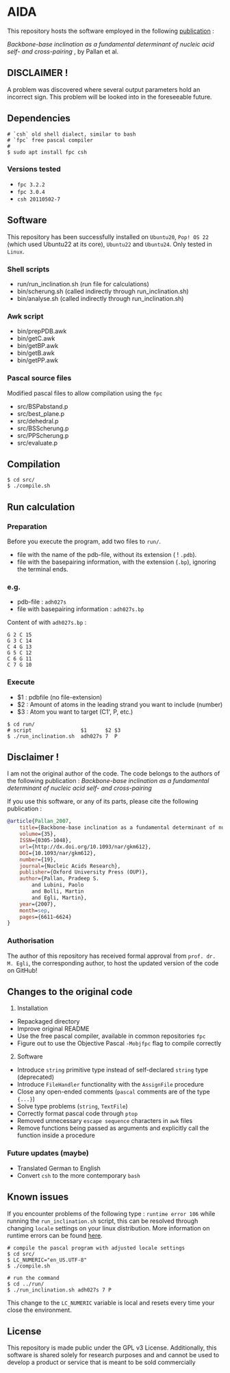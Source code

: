 # AIDA 

This repository hosts the software employed in the following [publication](https://academic.oup.com/nar/article/35/19/6611/2402188) : 
 
*Backbone-base inclination as a fundamental determinant of nucleic acid self- and cross-pairing* , by Pallan et al.

## DISCLAIMER !

A problem was discovered where several output parameters hold an incorrect sign.
This problem will be looked into in the foreseeable future.

## Dependencies

```shell
# `csh` old shell dialect, similar to bash
# `fpc` free pascal compiler
#
$ sudo apt install fpc csh
```
### Versions tested 
- `fpc 3.2.2`
- `fpc 3.0.4`
- `csh 20110502-7`

## Software
This repository has been successfully installed on `Ubuntu20`, `Pop! OS 22` (which used Ubuntu22 at its core), `Ubuntu22` and `Ubuntu24`. Only tested in `Linux`.

### Shell scripts

- run/run_inclination.sh (run file for calculations)
- bin/scherung.sh (called indirectly through run_inclination.sh)
- bin/analyse.sh (called indirectly through run_inclination.sh)

### Awk script
- bin/prepPDB.awk
- bin/getC.awk
- bin/getBP.awk
- bin/getB.awk
- bin/getPP.awk

### Pascal source files
Modified pascal files to allow compilation using the `fpc`
- src/BSPabstand.p
- src/best_plane.p
- src/dehedral.p
- src/BSScherung.p
- src/PPScherung.p
- src/evaluate.p
		
## Compilation
```shell
$ cd src/
$ ./compile.sh
```

## Run calculation

### Preparation

Before you execute the program, add two files to `run/`.

- file with the name of the pdb-file, without its extension ( ! `.pdb`).
- file with the basepairing information, with the extension (`.bp`), ignoring the terminal ends.

### e.g.
- pdb-file : `adh027s`
- file with basepairing information : `adh027s.bp`

Content of with `adh027s.bp` :
```
G 2 C 15
G 3 C 14
C 4 G 13
G 5 C 12
C 6 G 11
C 7 G 10
```

###	Execute 
 
- $1 : pdbfile (no file-extension)
- $2 : Amount of atoms in the leading strand you want to include (number)
- $3 : Atom you want to target (C1', P, etc.)
```shell
$ cd run/
# script                $1      $2 $3
$ ./run_inclination.sh  adh027s 7  P
```

## Disclaimer !

I am not the original author of the code. The code belongs to the authors of the following publication : 
*Backbone-base inclination as a fundamental determinant of nucleic acid self- and cross-pairing*

If you use this software, or any of its parts, please cite the following publication : 
```bib
@article{Pallan_2007,
    title={Backbone-base inclination as a fundamental determinant of nucleic acid self- and cross-pairing},
    volume={35},
    ISSN={0305-1048},
    url={http://dx.doi.org/10.1093/nar/gkm612},
    DOI={10.1093/nar/gkm612},
    number={19},
    journal={Nucleic Acids Research},
    publisher={Oxford University Press (OUP)},
    author={Pallan, Pradeep S.
        and Lubini, Paolo
        and Bolli, Martin
        and Egli, Martin},
    year={2007},
    month=sep,
    pages={6611–6624}
}
```

### Authorisation
The author of this repository has received formal approval from `prof. dr. M. Egli`, the corresponding author, to host the updated version of the code on GitHub!

## Changes to the original code
1. Installation
- Repackaged directory
- Improve original README
- Use the free pascal compiler, available in common repositories `fpc`
- Figure out to use the Objective Pascal `-Mobjfpc` flag to compile correctly

2. Software
- Introduce `string` primitive type instead of self-declared `string` type (deprecated)
- Introduce `FileHandler` functionality with the `AssignFile` procedure
- Close any open-ended comments (`pascal` comments are of the type `{...}`)
- Solve type problems (`string`, `TextFile`)
- Correctly format pascal code through `ptop`
- Removed unnecessary `escape sequence` characters in `awk` files
- Remove functions being passed as arguments and explicitly call the function inside a procedure


### Future updates (maybe)
- Translated German to English
- Convert `csh` to the more contemporary `bash`



## Known issues
If you encounter problems of the following type : `runtime error 106` while running the `run_inclination.sh` script, this can be resolved through changing `locale` settings on your linux distribution. More information on runtime errors can be found [here](https://www.freepascal.org/docs-html/user/userap4.html).
```shell
# compile the pascal program with adjusted locale settings
$ cd src/
$ LC_NUMERIC="en_US.UTF-8"
$ ./compile.sh 

# run the command 
$ cd ../run/
$ ./run_inclination.sh adh027s 7 P
```
This change to the `LC_NUMERIC` variable is local and resets every time your close the environment.


## License
This repository is made public under the GPL v3 License. Additionally, this software is shared solely for research purposes and and cannot be used to develop a product or service that is meant to be sold commercially
